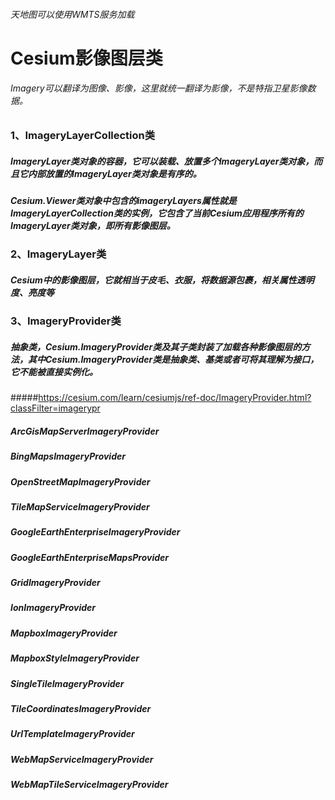 ###### 天地图可以使用WMTS服务加载

# Cesium影像图层类
###### Imagery可以翻译为图像、影像，这里就统一翻译为影像，不是特指卫星影像数据。

### 1、ImageryLayerCollection类
##### ImageryLayer类对象的容器，它可以装载、放置多个ImageryLayer类对象，而且它内部放置的ImageryLayer类对象是有序的。
##### Cesium.Viewer类对象中包含的imageryLayers属性就是ImageryLayerCollection类的实例，它包含了当前Cesium应用程序所有的ImageryLayer类对象，即所有影像图层。
### 2、ImageryLayer类
##### Cesium中的影像图层，它就相当于皮毛、衣服，将数据源包裹，相关属性透明度、亮度等
### 3、ImageryProvider类
##### 抽象类，Cesium.ImageryProvider类及其子类封装了加载各种影像图层的方法，其中Cesium.ImageryProvider类是抽象类、基类或者可将其理解为接口，它不能被直接实例化。


#####https://cesium.com/learn/cesiumjs/ref-doc/ImageryProvider.html?classFilter=imagerypr
##### ArcGisMapServerImageryProvider
##### BingMapsImageryProvider
##### OpenStreetMapImageryProvider
##### TileMapServiceImageryProvider
##### GoogleEarthEnterpriseImageryProvider
##### GoogleEarthEnterpriseMapsProvider
##### GridImageryProvider
##### IonImageryProvider
##### MapboxImageryProvider
##### MapboxStyleImageryProvider
##### SingleTileImageryProvider
##### TileCoordinatesImageryProvider
##### UrlTemplateImageryProvider
##### WebMapServiceImageryProvider
##### WebMapTileServiceImageryProvider
